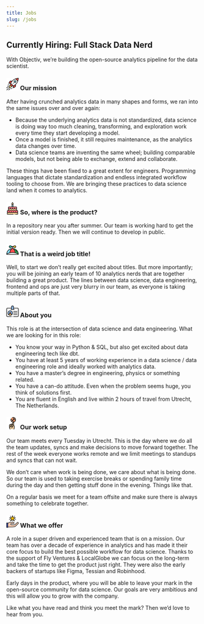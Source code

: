 ```yaml
---
title: Jobs
slug: /jobs
---
```


## Currently Hiring: Full Stack Data Nerd

With Objectiv, we’re building the open-source analytics pipeline for the data scientist. 


### <img width="32px" src='../static/img/startup.svg' />  Our mission
After having crunched analytics data in many shapes and forms, we ran into the same issues over and over again:

* Because the underlying analytics data is not standardized, data science is doing way too much cleaning, transforming, and exploration work every time they start developing a model. 
* Once a model is finished, it still requires maintenance, as the analytics data changes over time. 
* Data science teams are inventing the same wheel; building comparable models, but not being able to exchange, extend and collaborate.

These things have been fixed to a great extent for engineers. Programming languages that dictate standardization and endless integrated workflow tooling to choose from. We are bringing these practices to data science land when it comes to analytics.

### <img width="32px" src='../static/img/cake.svg' />  So, where is the product?
In a repository near you after summer. Our team is working hard to get the initial version ready. Then we will continue to develop in public.

### <img width="32px" src='../static/img/cap.svg' />  That is a weird job title!
Well, to start we don’t really get excited about titles. But more importantly; you will be joining an early team of 10 analytics nerds that are together building a great product. The lines between data science, data engineering, frontend and ops are just very blurry in our team, as everyone is taking multiple parts of that. 

### <img width="32px" src='../static/img/id-card.svg' />  About you
This role is at the intersection of data science and data engineering. What we are looking for in this role:
* You know your way in Python & SQL, but also get excited about data engineering tech like dbt. 
* You have at least 5 years of working experience in a data science / data engineering role and ideally worked with analytics data.
* You have a master’s degree in engineering, physics or something related.
* You have a can-do attitude. Even when the problem seems huge, you think of solutions first.
* You are fluent in English and live within 2 hours of travel from Utrecht, The Netherlands.

### <img width="32px" src='../static/img/basketball.svg' />  Our work setup
Our team meets every Tuesday in Utrecht. This is the day where we do all the team updates, syncs and make decisions to move forward together. The rest of the week everyone works remote and we limit meetings to standups and syncs that can not wait.

We don’t care when work is being done, we care about what is being done. So our team is used to taking exercise breaks or spending family time during the day and then getting stuff done in the evening. Things like that.

On a regular basis we meet for a team offsite and make sure there is always something to celebrate together.

### <img width="32px" src='../static/img/premium.svg' />  What we offer
A role in a super driven and experienced team that is on a mission. Our team has over a decade of experience in analytics and has made it their core focus to build the best possible workflow for data science. Thanks to the support of Fly Ventures & LocalGlobe we can focus on the long-term and take the time to get the product just right. They were also the early backers of startups like Figma, Tessian and Robinhood.

Early days in the product, where you will be able to leave your mark in the open-source community for data science. Our goals are very ambitious and this will allow you to grow with the company. 

Like what you have read and think you meet the mark? Then we’d love to hear from you.

